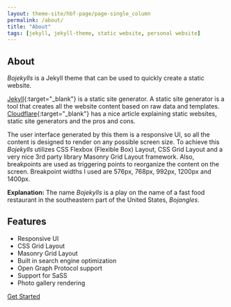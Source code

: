 ```yaml
---
layout: theme-site/hbf-page/page-single_column
permalink: /about/
title: "About"
tags: [jekyll, jekyll-theme, static website, personal website]
---
```


## About

*Bojekylls* is a Jekyll theme that can be used to quickly create a static website.

[Jekyll](https://jekyllrb.com){:target="_blank"} is a static site generator. A static site generator is a tool that creates all the website content based on raw data and templates. [Cloudflare](https://www.cloudflare.com/learning/performance/static-site-generator){:target="_blank"} has a nice article explaining static websites, static site generators and the pros and cons.

The user interface generated by this them is a responsive UI, so all the content is designed to render on any possible screen size. To achieve this *Bojekylls* utilizes CSS Flexbox (Flexible Box) Layout, CSS Grid Layout and a very nice 3rd party library Masonry Grid Layout framework. Also, breakpoints are used as triggering points to reorganize the content on the screen. Breakpoint widths I used are 576px, 768px, 992px, 1200px and 1400px.

<div class="jkt-border-color-palegreen2 jkt-background-color-palegreen2 jkt-border-rounded-10 jkt-margin-10 jkt-padding-10">
<b>Explanation:</b> The name <i>Bojekylls</i> is a play on the name of a fast food restaurant in the southeastern part of the United States, <i>Bojangles</i>.
</div>

## Features

- Responsive UI
- CSS Grid Layout
- Masonry Grid Layout
- Built in search engine optimization
- Open Graph Protocol support
- Support for SaSS
- Photo gallery rendering

<a class="jkt-button" href="/docs/quick-start-guide">Get Started</a>
